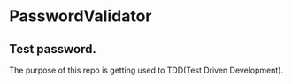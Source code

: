 # PasswordValidator
## Test password.
The purpose of this repo is getting used to TDD(Test Driven Development).
